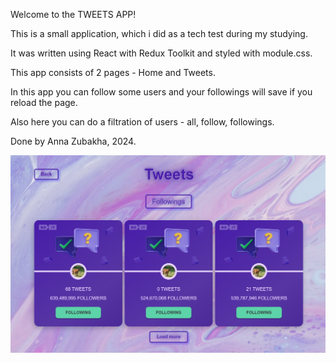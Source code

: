 Welcome to the TWEETS APP!

This is a small application, which i did as a tech test during my studying.

It was written using React with Redux Toolkit and styled with module.css.

This app consists of 2 pages - Home and Tweets.

In this app you can follow some users and your followings will save if you
reload the page.

Also here you can do a filtration of users - all, follow, followings.

Done by Anna Zubakha, 2024.

<img src="src/assets/images/fotoForReadme.png" alt="Tweets app foto">
